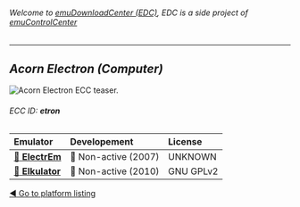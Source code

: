 ###### Welcome to [emuDownloadCenter (EDC)](https://github.com/PhoenixInteractiveNL/emuDownloadCenter/wiki/), EDC is a side project of [emuControlCenter](https://github.com/PhoenixInteractiveNL/emuControlCenter/wiki/)
***
## _Acorn Electron (Computer)_
![](https://raw.githubusercontent.com/wiki/PhoenixInteractiveNL/emuDownloadCenter/images_platform/ecc_etron_teaser.png "Acorn Electron ECC teaser.")
###### ECC ID: **etron**

| Emulator | Developement | License |
|:---------|:-------------|:--------|
| [:file_folder: **ElectrEm**](https://github.com/PhoenixInteractiveNL/emuDownloadCenter/wiki/Emulator-electrem#menu) | :red_circle: Non-active (2007) | UNKNOWN |
| [:file_folder: **Elkulator**](https://github.com/PhoenixInteractiveNL/emuDownloadCenter/wiki/Emulator-elkulator#menu) | :red_circle: Non-active (2010) | GNU GPLv2 |

[:arrow_backward: Go to platform listing](https://github.com/PhoenixInteractiveNL/emuDownloadCenter/wiki/EDC-Platform-List)
